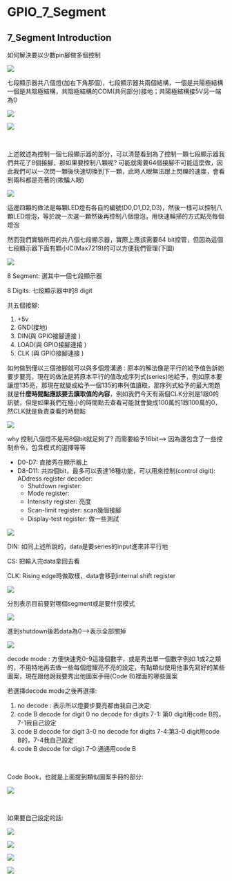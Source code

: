 # GPIO_7_Segment

## 7_Segment Introduction

如何解決要以少數pin腳做多個控制

![](https://i.imgur.com/5I6bT7n.png)

七段顯示器共八個燈(加右下角那個)，七段顯示器共兩個結構，一個是共陽極結構一個是共陰極結構，共陰極結構的COM(共同部分)接地；共陽極結構接5V另一端為0


![](https://i.imgur.com/0b9UTxo.png)


![](https://i.imgur.com/oB0KU40.png)

<br>

上述敘述為控制一個七段顯示器的部分，可以清楚看到為了控制一顆七段顯示器我們共花了8個接腳，那如果要控制八顆呢? 可能就需要64個接腳不可能這麼做，因此我們可以一次閃一顆後快速切換到下一顆，此時人眼無法跟上閃爍的速度，會看到兩科都是亮著的(欺騙人眼)

![](https://i.imgur.com/SaehLbx.png)

這邊四顆的做法是每顆LED燈有各自的編號(D0,D1,D2,D3)，然後一樣可以控制八顆LED燈泡，等於說一次選一顆然後再控制八個燈泡，用快速輪掃的方式點亮每個燈泡

然而我們實驗所用的共八個七段顯示器，實際上應該需要64 bit控管，但因為這個七段顯示器下面有顆小IC(Max7219)的可以方便我們管理(下圖)

![](https://i.imgur.com/ArFaXu5.png)

8 Segment: 選其中一個七段顯示器

8 Digits: 七段顯示器中的8 digit

共五個接腳: 

1. +5v 
2. GND(接地)
3. DIN(與 GPIO接腳連接 ) 
4. LOAD(與 GPIO接腳連接 )
5. CLK (與 GPIO接腳連接 )

如何做到僅以三個接腳就可以與多個燈溝通 : 原本的解法像是平行的給予值告訴她要步要亮，現在的做法是將原本平行的值改成序列式(series)地給予，例如原本要讓燈135亮，那現在就變成給予一個135的串列值讀取，那序列式給予的最大問題就是**什麼時間點應該要去讀取值的內容**，例如我們今天有兩個CLK分別是1跟0的訊號，但是如果我們在極小的時間點去查看可能就會變成100萬的1跟100萬的0，然CLK就是負責查看的時間點


![](https://i.imgur.com/OkjW4oU.png)

why 控制八個燈不是用8個bit就足夠了? 而需要給予16bit--> 因為還包含了一些控制命令，包含模式的選擇等等

- D0-D7: 直接秀在顯示器上
- D8-D11: 共四個bit，最多可以表達16種功能，可以用來控制(control digit):
    ADdress register decoder:
    - Shutdown register: 
    - Mode register:
    - Intensity register: 亮度
    - Scan-limit register: scan幾個接腳
    - Display-test register: 做一些測試

![](https://i.imgur.com/8Ob3Doc.png)

DIN: 如同上述所說的，data是要series的input進來非平行地

CS: 把輸入完data拿回去看

CLK: Rising edge時做取樣，data會移到internal shift register

![](https://i.imgur.com/7UAHiGv.png)

分別表示目前要對哪個segment或是要什麼模式

![](https://i.imgur.com/bIKbdjH.png)

進到shutdown後若data為0-->表示全部關掉

![](https://i.imgur.com/Fix9wQA.png)

decode mode : 方便快速秀0-9這幾個數字，或是秀出單一個數字例如:1或2之類的，不用特地再去做一些每個燈耀亮不亮的設定，有點類似使用他事先寫好的某些圖案，現在跟他說我要秀出他圖案手冊(Code B)裡面的哪些圖案

若選擇decode mode之後再選擇:
1. no decode : 表示所以燈要步要亮都由我自己決定:
2. code B decode for digit 0 no decode for digits 7-1: 第0 digit用code B的，7-1我自己設定
3. code B decode for digit 3-0 no decode for digits 7-4:第3-0 digit用code B的，7-4我自己設定
4. code B decode for digit 7-0:通通用code B

<br>

Code Book，也就是上面提到類似圖案手冊的部分:

![](https://i.imgur.com/Phy5T4Z.png)

<br>

如果要自己設定的話:

![](https://i.imgur.com/PMoWg8L.png)


![](https://i.imgur.com/gobbjGz.png)

![](https://i.imgur.com/mjGtXCJ.png)

![](https://i.imgur.com/LI7cDfq.png)


## 
